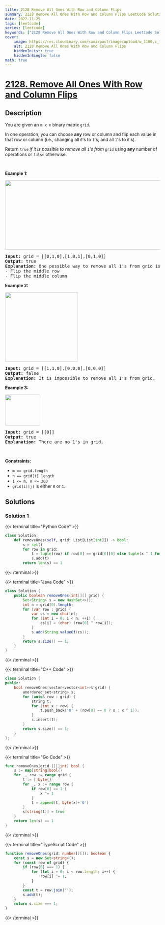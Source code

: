 ```yaml
---
title: 2128 Remove All Ones With Row and Column Flips
summary: 2128 Remove All Ones With Row and Column Flips LeetCode Solution Explained
date: 2022-11-25
tags: [leetcode]
series: [leetcode]
keywords: ["2128 Remove All Ones With Row and Column Flips LeetCode Solution Explained in all languages", "2128 Remove All Ones With Row and Column Flips", "LeetCode", "leetcode solution in Python3 C++ Java Go PHP Ruby Swift TypeScript Rust C# JavaScript C", "GeeksforGeeks", "InterviewBit", "Coding Ninjas", "HackerRank", "HackerEarth", "CodeChef", "TopCoder", "AlgoExpert", "freeCodeCamp", "Codeforces", "GitHub", "AtCoder", "Samir Paul"]
cover:
    image: https://res.cloudinary.com/samirpaul/image/upload/w_1100,c_fit,co_rgb:FFFFFF,l_text:Arial_75_bold:2128 Remove All Ones With Row and Column Flips - Solution Explained/problem-solving.webp
    alt: 2128 Remove All Ones With Row and Column Flips
    hiddenInList: true
    hiddenInSingle: false
math: true
---
```



# [2128. Remove All Ones With Row and Column Flips](https://leetcode.com/problems/remove-all-ones-with-row-and-column-flips)


## Description

<p>You are given an <code>m x n</code> binary matrix <code>grid</code>.</p>

<p>In one operation, you can choose <strong>any</strong> row or column and flip each value in that row or column (i.e., changing all <code>0</code>&#39;s to <code>1</code>&#39;s, and all <code>1</code>&#39;s to <code>0</code>&#39;s).</p>

<p>Return <code>true</code><em> if it is possible to remove all </em><code>1</code><em>&#39;s from </em><code>grid</code> using <strong>any</strong> number of operations or <code>false</code> otherwise.</p>

<p>&nbsp;</p>
<p><strong class="example">Example 1:</strong></p>
<img src="https://spcdn.pages.dev/leetcode/problems/2128.Remove%20All%20Ones%20With%20Row%20and%20Column%20Flips/images/image-20220103191300-1.png" style="width: 756px; height: 225px;" />
<pre>
<strong>Input:</strong> grid = [[0,1,0],[1,0,1],[0,1,0]]
<strong>Output:</strong> true
<strong>Explanation:</strong> One possible way to remove all 1&#39;s from grid is to:
- Flip the middle row
- Flip the middle column
</pre>

<p><strong class="example">Example 2:</strong></p>
<img src="https://spcdn.pages.dev/leetcode/problems/2128.Remove%20All%20Ones%20With%20Row%20and%20Column%20Flips/images/image-20220103181204-7.png" style="width: 237px; height: 225px;" />
<pre>
<strong>Input:</strong> grid = [[1,1,0],[0,0,0],[0,0,0]]
<strong>Output:</strong> false
<strong>Explanation:</strong> It is impossible to remove all 1&#39;s from grid.
</pre>

<p><strong class="example">Example 3:</strong></p>
<img src="https://spcdn.pages.dev/leetcode/problems/2128.Remove%20All%20Ones%20With%20Row%20and%20Column%20Flips/images/image-20220103181224-8.png" style="width: 114px; height: 100px;" />
<pre>
<strong>Input:</strong> grid = [[0]]
<strong>Output:</strong> true
<strong>Explanation:</strong> There are no 1&#39;s in grid.
</pre>

<p>&nbsp;</p>
<p><strong>Constraints:</strong></p>

<ul>
	<li><code>m == grid.length</code></li>
	<li><code>n == grid[i].length</code></li>
	<li><code>1 &lt;= m, n &lt;= 300</code></li>
	<li><code>grid[i][j]</code> is either <code>0</code> or <code>1</code>.</li>
</ul>

## Solutions

### Solution 1

<!-- tabs:start -->

{{< terminal title="Python Code" >}}
```python
class Solution:
    def removeOnes(self, grid: List[List[int]]) -> bool:
        s = set()
        for row in grid:
            t = tuple(row) if row[0] == grid[0][0] else tuple(x ^ 1 for x in row)
            s.add(t)
        return len(s) == 1
```
{{< /terminal >}}

{{< terminal title="Java Code" >}}
```java
class Solution {
    public boolean removeOnes(int[][] grid) {
        Set<String> s = new HashSet<>();
        int n = grid[0].length;
        for (var row : grid) {
            var cs = new char[n];
            for (int i = 0; i < n; ++i) {
                cs[i] = (char) (row[0] ^ row[i]);
            }
            s.add(String.valueOf(cs));
        }
        return s.size() == 1;
    }
}
```
{{< /terminal >}}

{{< terminal title="C++ Code" >}}
```cpp
class Solution {
public:
    bool removeOnes(vector<vector<int>>& grid) {
        unordered_set<string> s;
        for (auto& row : grid) {
            string t;
            for (int x : row) {
                t.push_back('0' + (row[0] == 0 ? x : x ^ 1));
            }
            s.insert(t);
        }
        return s.size() == 1;
    }
};
```
{{< /terminal >}}

{{< terminal title="Go Code" >}}
```go
func removeOnes(grid [][]int) bool {
	s := map[string]bool{}
	for _, row := range grid {
		t := []byte{}
		for _, x := range row {
			if row[0] == 1 {
				x ^= 1
			}
			t = append(t, byte(x)+'0')
		}
		s[string(t)] = true
	}
	return len(s) == 1
}
```
{{< /terminal >}}

{{< terminal title="TypeScript Code" >}}
```ts
function removeOnes(grid: number[][]): boolean {
    const s = new Set<string>();
    for (const row of grid) {
        if (row[0] === 1) {
            for (let i = 0; i < row.length; i++) {
                row[i] ^= 1;
            }
        }
        const t = row.join('');
        s.add(t);
    }
    return s.size === 1;
}
```
{{< /terminal >}}

<!-- tabs:end -->

<!-- end -->
